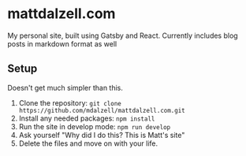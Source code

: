 # mattdalzell.com

My personal site, built using Gatsby and React. Currently includes blog posts in markdown format as well

## Setup

Doesn't get much simpler than this.

1. Clone the repository: `git clone https://github.com/mdalzell/mattdalzell.com.git`
2. Install any needed packages: `npm install`
3. Run the site in develop mode: `npm run develop`
4. Ask yourself "Why did I do this? This is Matt's site"
5. Delete the files and move on with your life.
